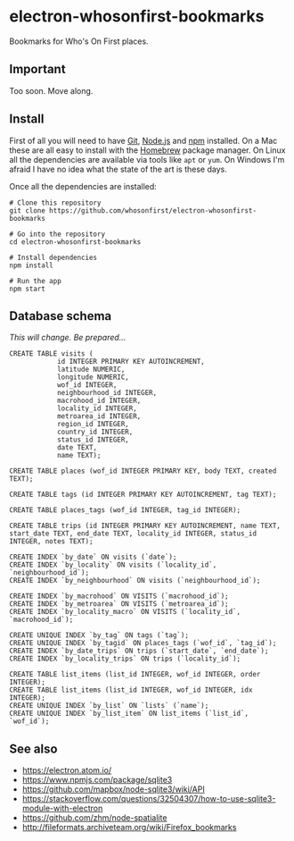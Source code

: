 # electron-whosonfirst-bookmarks

Bookmarks for Who's On First places.

## Important

Too soon. Move along.

## Install

First of all you will need to have [Git](https://git-scm.com/), [Node.js](https://nodejs.org/) and [npm](https://www.npmjs.com/) installed. On a Mac these are all easy to install with the [Homebrew](https://brew.sh/) package manager. On Linux all the dependencies are available via tools like `apt` or `yum`. On Windows I'm afraid I have no idea what the state of the art is these days.

Once all the dependencies are installed:

```
# Clone this repository
git clone https://github.com/whosonfirst/electron-whosonfirst-bookmarks

# Go into the repository
cd electron-whosonfirst-bookmarks

# Install dependencies
npm install

# Run the app
npm start
```

## Database schema

_This will change. Be prepared..._

```
CREATE TABLE visits (
			id INTEGER PRIMARY KEY AUTOINCREMENT,
			latitude NUMERIC,
			longitude NUMERIC,
			wof_id INTEGER,
			neighbourhood_id INTEGER,
			macrohood_id INTEGER,
			locality_id INTEGER,
			metroarea_id INTEGER,			
			region_id INTEGER,
			country_id INTEGER,
			status_id INTEGER,
			date TEXT,
			name TEXT);

CREATE TABLE places (wof_id INTEGER PRIMARY KEY, body TEXT,	created TEXT);

CREATE TABLE tags (id INTEGER PRIMARY KEY AUTOINCREMENT, tag TEXT);

CREATE TABLE places_tags (wof_id INTEGER, tag_id INTEGER);

CREATE TABLE trips (id INTEGER PRIMARY KEY AUTOINCREMENT, name TEXT, start_date TEXT, end_date TEXT, locality_id INTEGER, status_id INTEGER, notes TEXT);

CREATE INDEX `by_date` ON visits (`date`);
CREATE INDEX `by_locality` ON visits (`locality_id`, `neighbourhood_id`);
CREATE INDEX `by_neighbourhood` ON visits (`neighbourhood_id`);

CREATE INDEX `by_macrohood` ON VISITS (`macrohood_id`);
CREATE INDEX `by_metroarea` ON VISITS (`metroarea_id`);
CREATE INDEX `by_locality_macro` ON VISITS (`locality_id`, `macrohood_id`);

CREATE UNIQUE INDEX `by_tag` ON tags (`tag`);
CREATE UNIQUE INDEX `by_tagid` ON places_tags (`wof_id`, `tag_id`);
CREATE INDEX `by_date_trips` ON trips (`start_date`, `end_date`);
CREATE INDEX `by_locality_trips` ON trips (`locality_id`);

CREATE TABLE list_items (list_id INTEGER, wof_id INTEGER, order INTEGER);
CREATE TABLE list_items (list_id INTEGER, wof_id INTEGER, idx INTEGER);
CREATE UNIQUE INDEX `by_list` ON `lists` (`name`);
CREATE UNIQUE INDEX `by_list_item` ON list_items (`list_id`, `wof_id`);
```

## See also

* https://electron.atom.io/
* https://www.npmjs.com/package/sqlite3
* https://github.com/mapbox/node-sqlite3/wiki/API
* https://stackoverflow.com/questions/32504307/how-to-use-sqlite3-module-with-electron
* https://github.com/zhm/node-spatialite
* http://fileformats.archiveteam.org/wiki/Firefox_bookmarks
